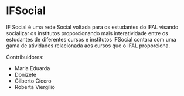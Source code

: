 # IFSocial

IF Social é uma rede Social voltada para os estudantes do IFAL visando socializar os institutos 
proporcionando mais interatividade entre os estudantes de diferentes cursos e institutos
 IFSocial contara com uma gama de atividades relacionada aos cursos que o IFAL proporciona.
 
Contribuidores: 
* Maria Eduarda
* Donizete
* Gilberto Cícero
* Roberta Viergílio

